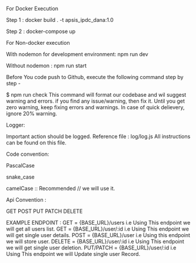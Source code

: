 For Docker Execution

Step 1 : docker build . -t apsis_ipdc_dana:1.0

Step 2 : docker-compose up

For Non-docker execution

With nodemon for development environment: npm run dev

Without nodemon : npm run start

Before You code push to Github, execute the following command step by step -

$ npm run check
This command will format our codebase and wil suggest warning and errors. if you find any issue/warning, then fix it. Until you get zero warning, keep fixing errors and warnings.
In case of quick delievery, ignore 20% warning.

Logger:

Important action should be logged. Reference file : log/log.js All instructions can be found on this file.

Code convention:

PascalCase

snake_case

camelCase :: Recommended // we will use it.

Api Convention :

GET
POST
PUT
PATCH
DELETE

EXAMPLE ENDPOINT :
GET = {BASE_URL}/users i.e Using This endpoint we will get all users list.
GET = {BASE_URL}/user/:id i.e Using This endpoint we will get single user details.
POST = {BASE_URL}/user i.e Using this endpoint we will store user.
DELETE = {BASE_URL}/user/:id i.e Using This endpoint we will get single user deletion.
PUT/PATCH = {BASE_URL}/user/:id i.e Using This endpoint we will Update single user Record.
